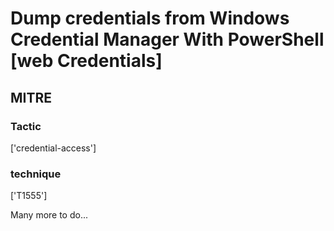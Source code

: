 # Dump credentials from Windows Credential Manager With PowerShell [web Credentials]

## MITRE

### Tactic
['credential-access']

### technique
['T1555']

Many more to do...
